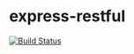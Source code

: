 # express-restful
[![Build Status](https://travis-ci.org/admittedly/express-restful.svg?branch=master)](https://travis-ci.org/admittedly/express-restful)
